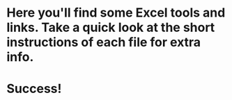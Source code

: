 # Here you'll find some Excel tools and links. Take a quick look at the short instructions of each file for extra info.
# Success!
